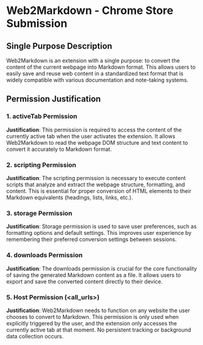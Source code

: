 # Web2Markdown - Chrome Store Submission

## Single Purpose Description
Web2Markdown is an extension with a single purpose: to convert the content of the current webpage into Markdown format. This allows users to easily save and reuse web content in a standardized text format that is widely compatible with various documentation and note-taking systems.

## Permission Justification

### 1. activeTab Permission
**Justification**: This permission is required to access the content of the currently active tab when the user activates the extension. It allows Web2Markdown to read the webpage DOM structure and text content to convert it accurately to Markdown format.

### 2. scripting Permission
**Justification**: The scripting permission is necessary to execute content scripts that analyze and extract the webpage structure, formatting, and content. This is essential for proper conversion of HTML elements to their Markdown equivalents (headings, lists, links, etc.).

### 3. storage Permission
**Justification**: Storage permission is used to save user preferences, such as formatting options and default settings. This improves user experience by remembering their preferred conversion settings between sessions.

### 4. downloads Permission
**Justification**: The downloads permission is crucial for the core functionality of saving the generated Markdown content as a file. It allows users to export and save the converted content directly to their device.

### 5. Host Permission (<all_urls>)
**Justification**: Web2Markdown needs to function on any website the user chooses to convert to Markdown. This permission is only used when explicitly triggered by the user, and the extension only accesses the currently active tab at that moment. No persistent tracking or background data collection occurs. 
